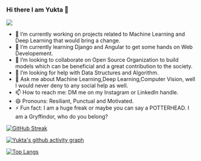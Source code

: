 ### Hi there I am Yukta 👋
![](https://img.shields.io/badge/MOOD-FOCUSED-informational?style=flat&logo=Python&logoColor=white&color=2bbc8a)

- 🔭 I’m currently working on projects related to Machine Learning and Deep Learning that would bring a change.
- 🌱 I’m currently learning Django and Angular to get some hands on Web Developement.
- 👯 I’m looking to collaborate on Open Source Organization to build models which can be beneficial and a great contribution to the society.
- 🤔 I’m looking for help with Data Structures and Algorithm.
- 💬 Ask me about Machine Learning,Deep Learning,Computer Vision, well I would never deny to any social help as well.
- 📫 How to reach me: DM me on my Instagram or LinkedIn handle.
- 😄 Pronouns: Resiliant, Punctual and Motivated.
- ⚡ Fun fact: I am a huge freak or maybe you can say a POTTERHEAD. I am a Gryffindor, who do you belong?

[![GitHub Streak](https://github-readme-streak-stats.herokuapp.com/?user=Yukta30&theme=dark)](https://git.io/streak-stats)

[![Yukta's github activity graph](https://activity-graph.herokuapp.com/graph?username=Yukta30&theme=react-dark)](https://github.com/Yukta30/github-readme-activity-graph)




[![Top Langs](https://github-readme-stats.vercel.app/api/top-langs/?username=Yukta30)](https://github.com/Yukta30/github-readme-stats)


